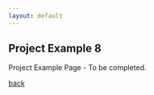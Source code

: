 ```yaml
---
layout: default
---
```


## Project Example 8 ###

Project Example Page - To be completed.

[back](./)
